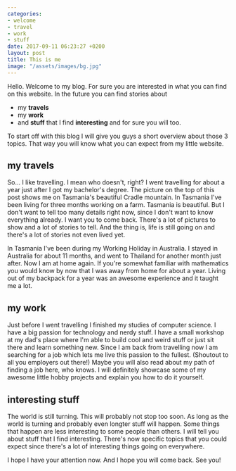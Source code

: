 ```yaml
---
categories:
- welcome
- travel
- work
- stuff
date: 2017-09-11 06:23:27 +0200
layout: post
title: This is me
image: "/assets/images/bg.jpg"
---
```

Hello. Welcome to my blog. For sure you are interested in what you can find on this website. In the future you can find stories about
- my __travels__
- my __work__
- and __stuff__ that I find __interesting__ and for sure you will too.

To start off with this blog I will give you guys a short overview about those 3 topics. That way you will know what
you can expect from my little website.

## my travels

So... I like travelling. I mean who doesn't, right? I went travelling for about a year just after I got my bachelor's degree. The picture on the top of this post shows me on Tasmania's beautiful Cradle mountain. In Tasmania I've been living for three months working on a farm. Tasmania is beautiful. But I don't want to tell too many details right now, since I don't want to know everything already. I want you to come back. There's a lot of pictures to show and a lot of stories to tell. And the thing is, life is still going on and there's a lot of stories not even lived yet.

In Tasmania I've been during my Working Holiday in Australia. I stayed in Australia for about 11 months, and went to Thailand for another month just after. Now I am at home again. If you're somewhat familiar with mathematics you would know by now that I was away from home for about a year. Living out of my backpack for a year was an awesome experience and it taught me a lot. 

## my work

Just before I went travelling I finished my studies of computer science. I have a big passion for technology and nerdy stuff. I have a small workshop at my dad's place where I'm able to build cool and weird stuff or just sit there and learn something new. Since I am back from travelling now I am searching for a job which lets me live this passion to the fullest. (Shoutout to all you employers out there!) Maybe you will also read about my path of finding a job here, who knows. I will definitely showcase some of my awesome little hobby projects and explain you how to do it yourself.

## interesting stuff

The world is still turning. This will probably not stop too soon. As long as the world is turning and probably even longter stuff will happen. Some things that happen are less interesting to some people than others. I will tell you about stuff that I find interesting. There's now specific topics that you could expect since there's a lot of interesting things going on everywhere. 

I hope I have your attention now. And I hope you will come back. See you! 
